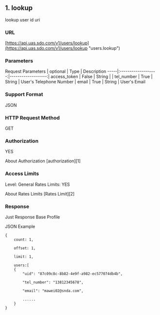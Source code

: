 

## 1. lookup

lookup user id uri

### URL

[https://api.uas.sdo.com/v1/users/lookup](https://api.uas.sdo.com/v1/users/lookup "users.lookup")


### Parameters ###

Request Parameters | optional | Type | Description
-----|:-------------------:|-------------------:|
access_token | False        | String        |  |
tel_number	|	True	| String	|	User's Telephone Number	|
email	|	True	|	String	|	User's Email


### Support Format

JSON

### HTTP Request Method

GET

### Authorization

YES


About Authorization [authorization][1]

### Access Limits

Level: General
Rates Limits: YES


About Rates Limits [Rates Limit][2]

### Response

Just Response Base Profile  

JSON Example


    {
        count: 1,

        offset: 1,

        limit: 1,

        users:[
        {
            "uid": "87c09c8c-8b82-4e9f-a982-ec577074db4b",

            "tel_number": "13812345678",

            "email": "mawei02@snda.com",

            ......
        }
    }